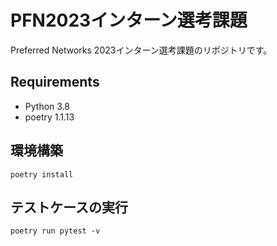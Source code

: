 # PFN2023インターン選考課題

Preferred Networks 2023インターン選考課題のリポジトリです。

## Requirements
- Python 3.8
- poetry 1.1.13

## 環境構築

```
poetry install
```

## テストケースの実行

```
poetry run pytest -v
```


